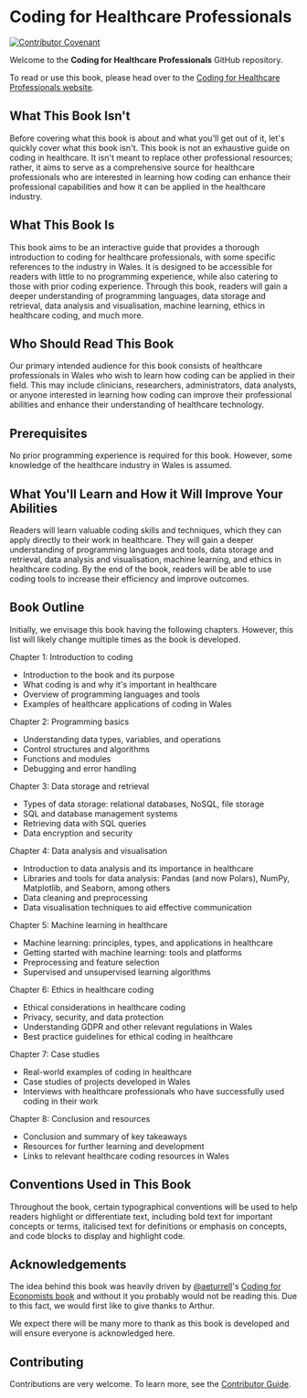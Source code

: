 # Coding for Healthcare Professionals

[![Contributor Covenant](https://img.shields.io/badge/Contributor%20Covenant-2.1-4baaaa.svg)](code_of_conduct.md)

Welcome to the **Coding for Healthcare Professionals** GitHub repository.

To read or use this book, please head over to the [Coding for Healthcare Professionals website].

<!-- Preface -->

## What This Book Isn't

Before covering what this book is about and what you'll get out of it, let's quickly cover what this book isn't. This book is not an exhaustive guide on coding in healthcare. It isn't meant to replace other professional resources; rather, it aims to serve as a comprehensive source for healthcare professionals who are interested in learning how coding can enhance their professional capabilities and how it can be applied in the healthcare industry.

## What This Book Is

This book aims to be an interactive guide that provides a thorough introduction to coding for healthcare professionals, with some specific references to the industry in Wales. It is designed to be accessible for readers with little to no programming experience, while also catering to those with prior coding experience. Through this book, readers will gain a deeper understanding of programming languages, data storage and retrieval, data analysis and visualisation, machine learning, ethics in healthcare coding, and much more.

## Who Should Read This Book

Our primary intended audience for this book consists of healthcare professionals in Wales who wish to learn how coding can be applied in their field. This may include clinicians, researchers, administrators, data analysts, or anyone interested in learning how coding can improve their professional abilities and enhance their understanding of healthcare technology.

## Prerequisites

No prior programming experience is required for this book. However, some knowledge of the healthcare industry in Wales is assumed.

## What You'll Learn and How it Will Improve Your Abilities

Readers will learn valuable coding skills and techniques, which they can apply directly to their work in healthcare. They will gain a deeper understanding of programming languages and tools, data storage and retrieval, data analysis and visualisation, machine learning, and ethics in healthcare coding. By the end of the book, readers will be able to use coding tools to increase their efficiency and improve outcomes.

## Book Outline

Initially, we envisage this book having the following chapters. However, this list will likely change multiple times as the book is developed.

Chapter 1: Introduction to coding

- Introduction to the book and its purpose
- What coding is and why it's important in healthcare
- Overview of programming languages and tools
- Examples of healthcare applications of coding in Wales

Chapter 2: Programming basics

- Understanding data types, variables, and operations
- Control structures and algorithms
- Functions and modules
- Debugging and error handling

Chapter 3: Data storage and retrieval

- Types of data storage: relational databases, NoSQL, file storage
- SQL and database management systems
- Retrieving data with SQL queries
- Data encryption and security

Chapter 4: Data analysis and visualisation

- Introduction to data analysis and its importance in healthcare
- Libraries and tools for data analysis: Pandas (and now Polars), NumPy, Matplotlib, and Seaborn, among others
- Data cleaning and preprocessing
- Data visualisation techniques to aid effective communication

Chapter 5: Machine learning in healthcare

- Machine learning: principles, types, and applications in healthcare
- Getting started with machine learning: tools and platforms
- Preprocessing and feature selection
- Supervised and unsupervised learning algorithms

Chapter 6: Ethics in healthcare coding

- Ethical considerations in healthcare coding
- Privacy, security, and data protection
- Understanding GDPR and other relevant regulations in Wales
- Best practice guidelines for ethical coding in healthcare

Chapter 7: Case studies

- Real-world examples of coding in healthcare
- Case studies of projects developed in Wales
- Interviews with healthcare professionals who have successfully used coding in their work

Chapter 8: Conclusion and resources

- Conclusion and summary of key takeaways
- Resources for further learning and development
- Links to relevant healthcare coding resources in Wales

## Conventions Used in This Book

Throughout the book, certain typographical conventions will be used to help readers highlight or differentiate text, including bold text for important concepts or terms, italicised text for definitions or emphasis on concepts, and code blocks to display and highlight code.

## Acknowledgements

The idea behind this book was heavily driven by [@aeturrell]'s [Coding for Economists book] and without it you probably would not be reading this. Due to this fact, we would first like to give thanks to Arthur.

We expect there will be many more to thank as this book is developed and will ensure everyone is acknowledged here.

[coding for healthcare professionals website]: https://cfhp.oliverjwroberts.com/
[@aeturrell]: https://github.com/aeturrell
[coding for economists book]: https://github.com/aeturrell/coding-for-economists

<!-- GitHub Only -->

## Contributing

Contributions are very welcome. To learn more, see the [Contributor Guide].

[contributor guide]: CONTRIBUTING.md

